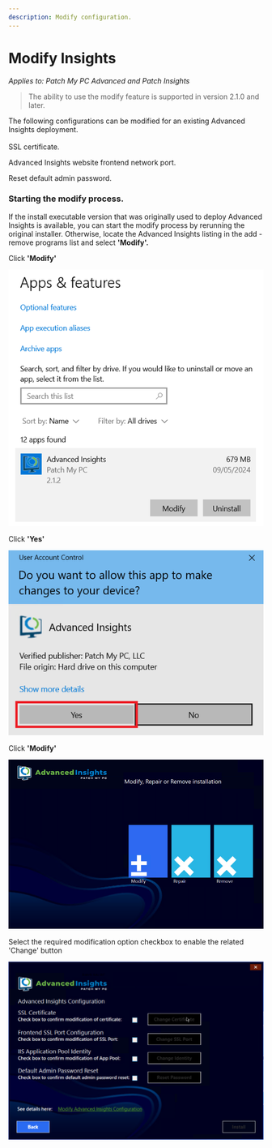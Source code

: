 ```yaml
---
description: Modify configuration.
---
```


# Modify Insights

_Applies to: Patch My PC Advanced and Patch Insights_

<blockquote class="wp-block-quote">
<p>The ability to use the modify feature is supported in version 2.1.0 and later.</p>
</blockquote>

The following configurations can be modified for an existing Advanced Insights deployment.\
\
SSL certificate.

Advanced Insights website frontend network port.

Reset default admin password.

### <strong>Starting the modify process.</strong> <a href="#starting-the-modify-process" id="starting-the-modify-process"></a>

If the install executable version that was originally used to deploy Advanced Insights is available, you can start the modify process by rerunning the original installer. Otherwise, locate the Advanced Insights listing in the add - remove programs list and select <strong>'Modify'.</strong>

Click <strong>'Modify'</strong>

![](/_images/image-(716).png "Advanced Insights - Add - Remove Programs entry.")

Click <strong>'Yes'</strong>

![](/_images/image-(717).png "UAC Prompt")

Click <strong>'Modify'</strong>

![](/_images/image-(718).png "Advanced Insights installer maintenance dialog")

Select the required modification option checkbox to enable the related 'Change' button

![](/_images/vmconnect_w0AaMZPkHy.png)